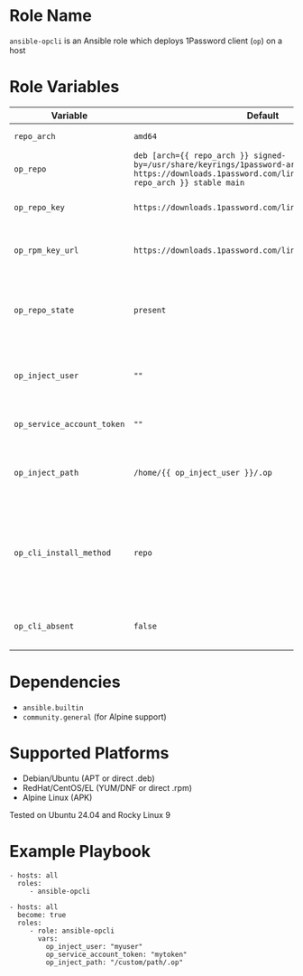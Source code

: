 # Role Name

`ansible-opcli` is an Ansible role which deploys 1Password client (`op`) on a host

# Role Variables

| Variable | Default | Description |
|----------|---------|-------------|
| `repo_arch` | `amd64` | Architecture of the dpkg |
| `op_repo` | `deb [arch={{ repo_arch }} signed-by=/usr/share/keyrings/1password-archive-keyring.gpg] https://downloads.1password.com/linux/debian/{{ repo_arch }} stable main` | 1Password repository URL |
| `op_repo_key` | `https://downloads.1password.com/linux/keys/1password.asc` | 1Password repository key URL |
| `op_rpm_key_url` | `https://downloads.1password.com/linux/keys/1password.asc` | 1Password repository key URL for RPM/YUM |
| `op_repo_state` | `present` | Whether the repository should be present or absent |
| `op_inject_user` | `""` | User to inject the service account token to |
| `op_service_account_token` | `""` | Service account token |
| `op_inject_path` | `/home/{{ op_inject_user }}/.op` | Path where the service account token will be injected |
| `op_cli_install_method` | `repo` | Install method: `repo` (default, repository), `deb` (download .deb), `none` (skip install) |
| `op_cli_absent` | `false` | Uninstall 1Password CLI if set to `true` |

# Dependencies

- `ansible.builtin`
- `community.general` (for Alpine support)

# Supported Platforms

- Debian/Ubuntu (APT or direct .deb)
- RedHat/CentOS/EL (YUM/DNF or direct .rpm)
- Alpine Linux (APK)

Tested on Ubuntu 24.04 and Rocky Linux 9

# Example Playbook

    - hosts: all
      roles:
         - ansible-opcli

    - hosts: all
      become: true
      roles:
         - role: ansible-opcli
           vars:
             op_inject_user: "myuser"
             op_service_account_token: "mytoken"
             op_inject_path: "/custom/path/.op"
